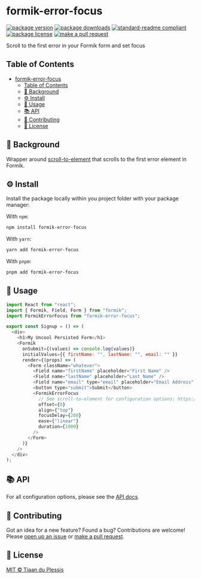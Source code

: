 # formik-error-focus

[![package version](https://img.shields.io/npm/v/formik-error-focus.svg?style=flat-square)](https://npmjs.org/package/formik-error-focus)
[![package downloads](https://img.shields.io/npm/dm/formik-error-focus.svg?style=flat-square)](https://npmjs.org/package/formik-error-focus)
[![standard-readme compliant](https://img.shields.io/badge/readme%20style-standard-brightgreen.svg?style=flat-square)](https://github.com/RichardLitt/standard-readme)
[![package license](https://img.shields.io/npm/l/formik-error-focus.svg?style=flat-square)](https://npmjs.org/package/formik-error-focus)
[![make a pull request](https://img.shields.io/badge/PRs-welcome-brightgreen.svg?style=flat-square)](http://makeapullrequest.com)

Scroll to the first error in your Formik form and set focus

## Table of Contents

- [formik-error-focus](#formik-error-focus)
  - [Table of Contents](#table-of-contents)
  - [👀 Background](#-background)
  - [⚙️ Install](#️-install)
  - [📖 Usage](#-usage)
  - [📚 API](#-api)
  - [💬 Contributing](#-contributing)
  - [🪪 License](#-license)

## 👀 Background

Wrapper around [scroll-to-element](https://www.npmjs.com/package/scroll-to-element) that scrolls to the first error element in Formik.

## ⚙️ Install

Install the package locally within you project folder with your package manager:

With `npm`:

```sh
npm install formik-error-focus
```

With `yarn`:

```sh
yarn add formik-error-focus
```

With `pnpm`:

```sh
pnpm add formik-error-focus
```

## 📖 Usage

```js
import React from "react";
import { Formik, Field, Form } from "formik";
import FormikErrorFocus from "formik-error-focus";

export const Signup = () => (
  <div>
    <h1>My Uncool Persisted Form</h1>
    <Formik
      onSubmit={(values) => console.log(values)}
      initialValues={{ firstName: "", lastName: "", email: "" }}
      render={(props) => (
        <Form className="whatever">
          <Field name="firstName" placeholder="First Name" />
          <Field name="lastName" placeholder="Last Name" />
          <Field name="email" type="email" placeholder="Email Address" />
          <button type="submit">Submit</button>
          <FormikErrorFocus
            // See scroll-to-element for configuration options: https://www.npmjs.com/package/scroll-to-element
            offset={0}
            align={"top"}
            focusDelay={200}
            ease={"linear"}
            duration={1000}
          />
        </Form>
      )}
    />
  </div>
);
```

## 📚 API

For all configuration options, please see the [API docs](https://paka.dev/npm/formik-error-focus).

## 💬 Contributing

Got an idea for a new feature? Found a bug? Contributions are welcome! Please [open up an issue](https://github.com/tiaanduplessis/formik-error-focus/issues) or [make a pull request](https://makeapullrequest.com/).

## 🪪 License

[MIT © Tiaan du Plessis](./LICENSE)
